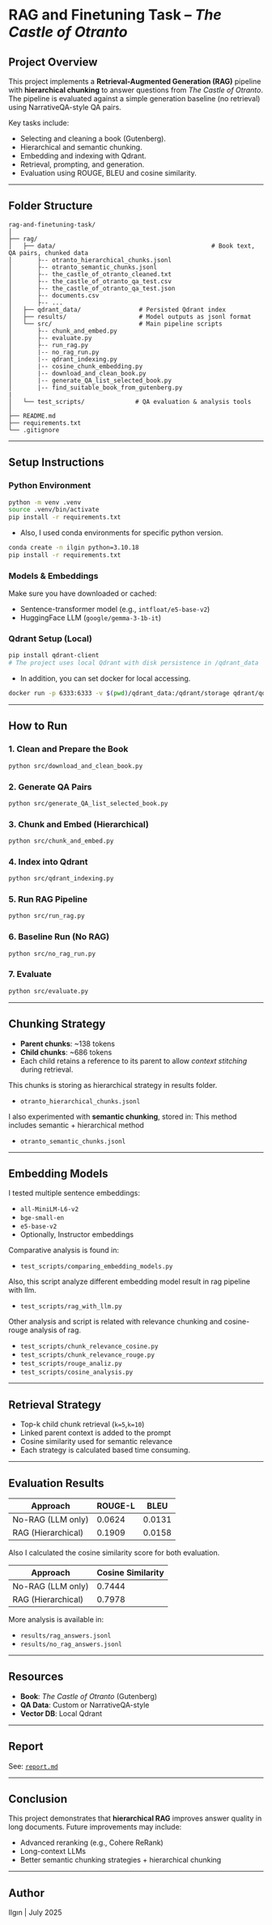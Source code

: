 # RAG and Finetuning Task – *The Castle of Otranto*

## Project Overview

This project implements a **Retrieval-Augmented Generation (RAG)** pipeline with **hierarchical chunking** to answer questions from *The Castle of Otranto*. The pipeline is evaluated against a simple generation baseline (no retrieval) using NarrativeQA-style QA pairs.

Key tasks include:
- Selecting and cleaning a book (Gutenberg).
- Hierarchical and semantic chunking.
- Embedding and indexing with Qdrant.
- Retrieval, prompting, and generation.
- Evaluation using ROUGE,  BLEU and cosine similarity.

---

## Folder Structure

```
rag-and-finetuning-task/
│
├── rag/
│   ├── data/                                           # Book text, QA pairs, chunked data
│       ├-- otranto_hierarchical_chunks.jsonl
│       ├-- otranto_semantic_chunks.jsonl
│       ├-- the_castle_of_otranto_cleaned.txt
│       ├-- the_castle_of_otranto_qa_test.csv
│       ├-- the_castle_of_otranto_qa_test.json
│       ├-- documents.csv
│       ├-- ...
│   ├── qdrant_data/                # Persisted Qdrant index
│   ├── results/                    # Model outputs as jsonl format
│   └── src/                        # Main pipeline scripts
│       ├-- chunk_and_embed.py
│       ├-- evaluate.py
│       ├-- run_rag.py
│       |-- no_rag_run.py
│       |-- qdrant_indexing.py
│       |-- cosine_chunk_embedding.py
│       |-- download_and_clean_book.py
│       |-- generate_QA_list_selected_book.py
│       |-- find_suitable_book_from_gutenberg.py
|       
│   └── test_scripts/              # QA evaluation & analysis tools
│
├── README.md
├── requirements.txt
└── .gitignore
```

---

##  Setup Instructions

###  Python Environment

```bash
python -m venv .venv
source .venv/bin/activate 
pip install -r requirements.txt
```
- Also, I used conda environments for specific python version.
```bash
conda create -n ilgin python=3.10.18
pip install -r requirements.txt
```

###  Models & Embeddings

Make sure you have downloaded or cached:
- Sentence-transformer model (e.g., `intfloat/e5-base-v2`)
- HuggingFace LLM (`google/gemma-3-1b-it`)


###  Qdrant Setup (Local)

```bash
pip install qdrant-client
# The project uses local Qdrant with disk persistence in /qdrant_data
```
- In addition, you can set docker for local accessing.

```bash
docker run -p 6333:6333 -v $(pwd)/qdrant_data:/qdrant/storage qdrant/qdrant
```
---

##  How to Run

### 1. Clean and Prepare the Book

```bash
python src/download_and_clean_book.py
```

### 2. Generate QA Pairs

```bash
python src/generate_QA_list_selected_book.py
```

### 3. Chunk and Embed (Hierarchical)

```bash
python src/chunk_and_embed.py
```

### 4. Index into Qdrant

```bash
python src/qdrant_indexing.py
```

### 5. Run RAG Pipeline

```bash
python src/run_rag.py
```

### 6. Baseline Run (No RAG)

```bash
python src/no_rag_run.py
```

### 7. Evaluate

```bash
python src/evaluate.py
```

---

##  Chunking Strategy

- **Parent chunks**: ~138 tokens
- **Child chunks**: ~686 tokens
- Each child retains a reference to its parent to allow *context stitching* during retrieval.

This chunks is storing as hierarchical strategy in results folder.
- `otranto_hierarchical_chunks.jsonl`

I also experimented with **semantic chunking**, stored in: This method includes semantic + hierarchical method

- `otranto_semantic_chunks.jsonl`

---

##  Embedding Models

I tested multiple sentence embeddings:
- `all-MiniLM-L6-v2`
- `bge-small-en`
- `e5-base-v2`
- Optionally, Instructor embeddings

Comparative analysis is found in:
- `test_scripts/comparing_embedding_models.py`

Also, this script analyze different embedding model result in rag pipeline with llm.
- `test_scripts/rag_with_llm.py`

Other analysis and script is related with relevance chunking and cosine-rouge analysis of rag.
- `test_scripts/chunk_relevance_cosine.py`
- `test_scripts/chunk_relevance_rouge.py`
- `test_scripts/rouge_analiz.py`
- `test_scripts/cosine_analysis.py`
---

##  Retrieval Strategy

- Top-k child chunk retrieval (`k=5`,`k=10`)
- Linked parent context is added to the prompt
- Cosine similarity used for semantic relevance
- Each strategy is calculated based time consuming.

---

##  Evaluation Results

| Approach             | ROUGE-L | BLEU              |
|----------------------|---------|-------------------|
| No-RAG (LLM only)    | 0.0624  | 0.0131            |
| RAG (Hierarchical)   | 0.1909  | 0.0158            |

Also I calculated the cosine similarity score for both evaluation.

| Approach             | Cosine Similarity|
|----------------------|------------------|
| No-RAG (LLM only)    | 0.7444           | 
| RAG (Hierarchical)   | 0.7978           |

More analysis is available in:
- `results/rag_answers.jsonl`
- `results/no_rag_answers.jsonl`

---

##  Resources

- **Book**: *The Castle of Otranto* (Gutenberg)
- **QA Data**: Custom or NarrativeQA-style
- **Vector DB**: Local Qdrant

---

##  Report

See: [`report.md`](./report.md)

---

##  Conclusion

This project demonstrates that **hierarchical RAG** improves answer quality in long documents. Future improvements may include:
- Advanced reranking (e.g., Cohere ReRank)
- Long-context LLMs
- Better semantic chunking strategies + hierarchical chunking 

---

##  Author

Ilgın | July 2025
